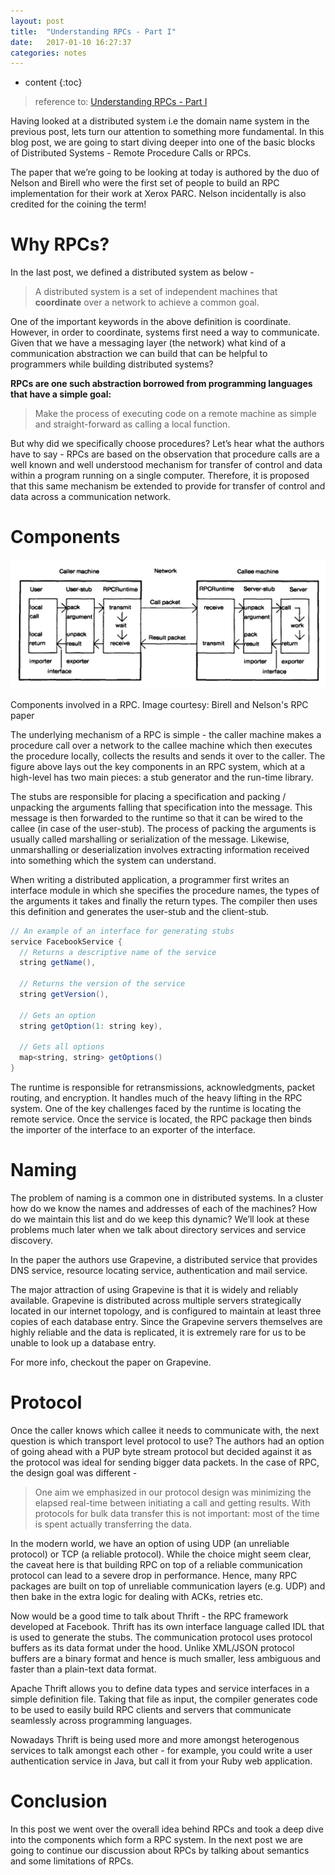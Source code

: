 ```yaml
---
layout: post
title:  "Understanding RPCs - Part I"
date:   2017-01-10 16:27:37
categories: notes
---
```


* content
{:toc}


> reference to: [Understanding RPCs - Part I](http://prakhar.me/articles/understanding-rpcs/)    


Having looked at a distributed system i.e the domain name system in the previous post, lets turn our attention to something more fundamental. In this blog post, we are going to start diving deeper into one of the basic blocks of Distributed Systems - Remote Procedure Calls or RPCs.

The paper that we’re going to be looking at today is authored by the duo of Nelson and Birell who were the first set of people to build an RPC implementation for their work at Xerox PARC. Nelson incidentally is also credited for the coining the term!  

# Why RPCs?  

In the last post, we defined a distributed system as below -

> A distributed system is a set of independent machines that **coordinate** over a network to achieve a common goal.

One of the important keywords in the above definition is coordinate. However, in order to coordinate, systems first need a way to communicate. Given that we have a messaging layer (the network) what kind of a communication abstraction we can build that can be helpful to programmers while building distributed systems?

**RPCs are one such abstraction borrowed from programming languages that have a simple goal:**

> Make the process of executing code on a remote machine as simple and straight-forward as calling a local function.

But why did we specifically choose procedures? Let’s hear what the authors have to say - RPCs are based on the observation that procedure calls are a well known and well understood mechanism for transfer of control and data within a program running on a single computer. Therefore, it is proposed that this same mechanism be extended to provide for transfer of control and data across a communication network.

# Components

![rpc_arch.jpg](/assets/2017/rpc_arch.jpg)  

Components involved in a RPC. Image courtesy: Birell and Nelson's RPC paper

The underlying mechanism of a RPC is simple - the caller machine makes a procedure call over a network to the callee machine which then executes the procedure locally, collects the results and sends it over to the caller. The figure above lays out the key components in an RPC system, which at a high-level has two main pieces: a stub generator and the run-time library.

The stubs are responsible for placing a specification and packing / unpacking the arguments falling that specification into the message. This message is then forwarded to the runtime so that it can be wired to the callee (in case of the user-stub). The process of packing the arguments is usually called marshalling or serialization of the message. Likewise, unmarshalling or deserialization involves extracting information received into something which the system can understand.

When writing a distributed application, a programmer first writes an interface module in which she specifies the procedure names, the types of the arguments it takes and finally the return types. The compiler then uses this definition and generates the user-stub and the client-stub.

```java 
// An example of an interface for generating stubs
service FacebookService {
  // Returns a descriptive name of the service
  string getName(),

  // Returns the version of the service
  string getVersion(),
    
  // Gets an option
  string getOption(1: string key),

  // Gets all options
  map<string, string> getOptions()
}
```  

The runtime is responsible for retransmissions, acknowledgments, packet routing, and encryption. It handles much of the heavy lifting in the RPC system. One of the key challenges faced by the runtime is locating the remote service. Once the service is located, the RPC package then binds the importer of the interface to an exporter of the interface.
   
# Naming   
   
The problem of naming is a common one in distributed systems. In a cluster how do we know the names and addresses of each of the machines? How do we maintain this list and do we keep this dynamic? We’ll look at these problems much later when we talk about directory services and service discovery.

In the paper the authors use Grapevine, a distributed service that provides DNS service, resource locating service, authentication and mail service.

The major attraction of using Grapevine is that it is widely and reliably available. Grapevine is distributed across multiple servers strategically located in our internet topology, and is configured to maintain at least three copies of each database entry. Since the Grapevine servers themselves are highly reliable and the data is replicated, it is extremely rare for us to be unable to look up a database entry.

For more info, checkout the paper on Grapevine.
# Protocol

Once the caller knows which callee it needs to communicate with, the next question is which transport level protocol to use? The authors had an option of going ahead with a PUP byte stream protocol but decided against it as the protocol was ideal for sending bigger data packets. In the case of RPC, the design goal was different -

>One aim we emphasized in our protocol design was minimizing the elapsed real-time between initiating a call and getting results. With protocols for bulk data transfer this is not important: most of the time is spent actually transferring the data.  


In the modern world, we have an option of using UDP (an unreliable protocol) or TCP (a reliable protocol). While the choice might seem clear, the caveat here is that building RPC on top of a reliable communication protocol can lead to a severe drop in performance. Hence, many RPC packages are built on top of unreliable communication layers (e.g. UDP) and then bake in the extra logic for dealing with ACKs, retries etc.

Now would be a good time to talk about Thrift - the RPC framework developed at Facebook. Thrift has its own interface language called IDL that is used to generate the stubs. The communication protocol uses protocol buffers as its data format under the hood. Unlike XML/JSON protocol buffers are a binary format and hence is much smaller, less ambiguous and faster than a plain-text data format.

Apache Thrift allows you to define data types and service interfaces in a simple definition file. Taking that file as input, the compiler generates code to be used to easily build RPC clients and servers that communicate seamlessly across programming languages.

Nowadays Thrift is being used more and more amongst heterogenous services to talk amongst each other - for example, you could write a user authentication service in Java, but call it from your Ruby web application.
   
# Conclusion   
   
In this post we went over the overall idea behind RPCs and took a deep dive into the components which form a RPC system. In the next post we are going to continue our discussion about RPCs by talking about semantics and some limitations of RPCs.
